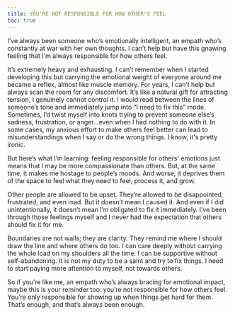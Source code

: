 ```yaml
---
title: YOU'RE NOT RESPONSIBLE FOR HOW OTHER'S FEEL
toc: true
---
```

I’ve always been someone who’s emotionally intelligent, an empath who’s constantly at war with her own thoughts. I can’t help but have this gnawing feeling that I'm always responsible for how others feel. 

It’s extremely heavy and exhausting. I can’t remember when I started developing this but carrying the emotional weight of everyone around me became a reflex, almost like muscle memory. For years, I can’t help but always scan the room for any discomfort. It’s like a natural gift for attracting tension, I genuinely cannot control it. I would read between the lines of someone’s tone and immediately jump into “I need to fix this” mode. Sometimes, I’d twist myself into knots trying to prevent someone else’s sadness, frustration, or anger…even when I had nothing to do with it. In some cases, my anxious effort to make others feel better can lead to misunderstandings when I say or do the wrong things. I know, it's pretty ironic.

But here’s what I’m learning: feeling responsible for others' emotions just means that I may be more compassionate than others. But, at the same time, it makes me hostage to people’s moods. And worse, it deprives them of the space to feel what they need to feel, process it, and grow.

Other people are allowed to be upset. They’re allowed to be disappointed, frustrated, and even mad. But it doesn’t mean I caused it. And even if I did unintentionally, it doesn’t mean I’m obligated to fix it immediately. I’ve been through those feelings myself and I never had the expectation that others should fix it for me.

Boundaries are not walls; they are clarity. They remind me where I should draw the line and where others do too. I can care deeply without carrying the whole load on my shoulders all the time. I can be supportive without self-abandoning. It is not my duty to be a saint and try to fix things. I need to start paying more attention to myself, not towards others.

So if you’re like me, an empath who’s always bracing for emotional impact, maybe this is your reminder too: you’re not responsible for how others feel. You’re only responsible for showing up when things get hard for them. That’s enough, and that’s always been enough.

